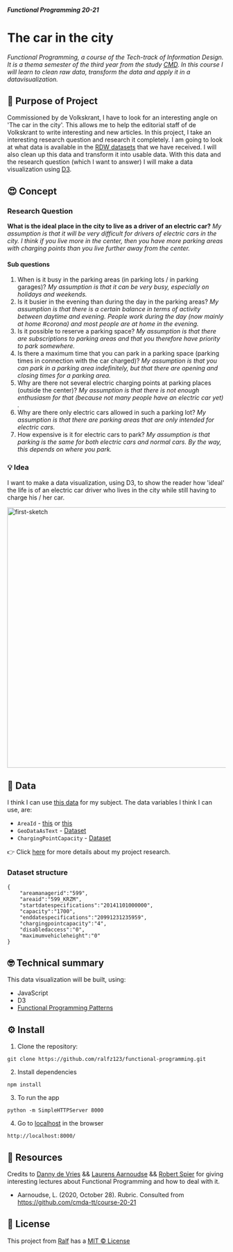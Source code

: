 ##### Functional Programming 20-21
# The car in the city
<!-- [_imageOfProduct_] -->
<!-- [_linkOfDeployment_Netlify_] -->
_Functional Programming, a course of the Tech-track of Information Design. It is a thema semester of the third year from the study [CMD](https://www.cmd-amsterdam.nl/). In this course I will learn to clean raw data, transform the data and apply it in a datavisualization._

## :rocket: Purpose of Project
Commissioned by de Volkskrant, I have to look for an interesting angle on 'The car in the city'. This allows me to help the editorial staff of de Volkskrant to write interesting and new articles.
In this project, I take an interesting research question and research it completely. I am going to look at what data is available in the [RDW datasets](https://opendata.rdw.nl/browse?category=Parkeren&provenance=official&page=1) that we have received. I will also clean up this data and transform it into usable data. With this data and the research question (which I want to answer) I will make a data visualization using [D3](https://d3js.org/).


## :heart_eyes: Concept
### Research Question
**What is the ideal place in the city to live as a driver of an electric car?**
_My assumption is that it will be very difficult for drivers of electric cars in the city. I think if you live more in the center, then you have more parking areas with charging points than you live further away from the center._

#### Sub questions
1. When is it busy in the parking areas (in parking lots / in parking garages)?
   _My assumption is that it can be very busy, especially on holidays and weekends._
2. Is it busier in the evening than during the day in the parking areas?
    _My assumption is that there is a certain balance in terms of activity between daytime and evening. People work during the day (now mainly at home #corona) and most people are at home in the evening._
3. Is it possible to reserve a parking space?
    _My assumption is that there are subscriptions to parking areas and that you therefore have priority to park somewhere._
4. Is there a maximum time that you can park in a parking space (parking times in connection with the car charged)?
    _My assumption is that you can park in a parking area indefinitely, but that there are opening and closing times for a parking area._
5. Why are there not several electric charging points at parking places (outside the center)?
    _My assumption is that there is not enough enthusiasm for that (because not many people have an electric car yet) ._
6. Why are there only electric cars allowed in such a parking lot?
    _My assumption is that there are parking areas that are only intended for electric cars._
7. How expensive is it for electric cars to park?
    _My assumption is that parking is the same for both electric cars and normal cars. By the way, this depends on where you park._

### :bulb: Idea
I want to make a data visualization, using D3, to show the reader how 'ideal' the life is of an electric car driver who lives in the city while still having to charge his / her car.

<img src="https://raw.githubusercontent.com/wiki/ralfz123/functional-programming/img/sketch_v1.jpg" alt="first-sketch" width="600px">

## :1234: Data  
I think I can use [this data](https://github.com/ralfz123/functional-programming/wiki/Onderzoek-%F0%9F%94%8D#data) for my subject.
The data variables I think I can use, are:
- `AreaId` - [this](https://opendata.rdw.nl/Parkeren/Open-Data-Parkeren-GEBIED/adw6-9hsg) or [this](https://opendata.rdw.nl/Parkeren/Open-Data-Parkeren-GEOMETRIE-GEBIED/nsk3-v9n7)
- `GeoDataAsText` - [Dataset](https://opendata.rdw.nl/Parkeren/Open-Data-Parkeren-GEOMETRIE-GEBIED/nsk3-v9n7)
- `ChargingPointCapacity` - [Dataset](https://opendata.rdw.nl/Parkeren/Open-Data-Parkeren-SPECIFICATIES-PARKEERGEBIED/b3us-f26s)

👉 Click [here](https://github.com/ralfz123/functional-programming/wiki/Onderzoek-%F0%9F%94%8D) for more details about my project research.

### Dataset structure
```
{
    "areamanagerid":"599",
    "areaid":"599_KRZM",
    "startdatespecifications":"20141101000000",
    "capacity":"1700",
    "enddatespecifications":"20991231235959",
    "chargingpointcapacity":"4",
    "disabledaccess":"0",
    "maximumvehicleheight":"0"
}
```


## :nerd_face: Technical summary
This data visualization will be built, using:
- JavaScript
- D3
- [Functional Programming Patterns](https://github.com/ralfz123/functional-programming/wiki/Functional-Patterns)

## :gear: Install
1. Clone the repository:  
```
git clone https://github.com/ralfz123/functional-programming.git
```

2. Install dependencies   
```
npm install
```

3. To run the app   
```
python -m SimpleHTTPServer 8000  
```

4. Go to [localhost](http://localhost:8000/) in the browser
```
http://localhost:8000/
```


## :file_folder: Resources
Credits to [Danny de Vries](https://github.com/dandevri) && [Laurens Aarnoudse](https://github.com/Razpudding) && [Robert Spier](https://github.com/roberrrt-s) for giving interesting lectures about Functional Programming and how to deal with it.

- Aarnoudse, L.  (2020, October 28). Rubric. Consulted from https://github.com/cmda-tt/course-20-21

## :cop: License
This project from [Ralf](https://github.com/ralfz123) has a [MIT © License](https://github.com/ralfz123/prototype_datingapp/blob/master/LICENSE.md)
